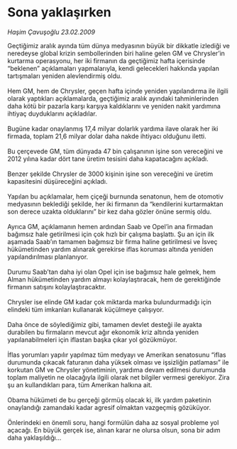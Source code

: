 # Sona yaklaşırken

*Haşim Çavuşoğlu 23.02.2009*

<div class="taraf_structure_2col_1zq">
<div class="margen_n">



 <p>Geçtiğimiz aralık ayında tüm dünya medyasının büyük bir dikkatle izlediği ve neredeyse global krizin sembollerinden biri haline gelen GM ve Chrysler’in kurtarma operasyonu, her iki firmanın da geçtiğimiz hafta içerisinde “beklenen” açıklamaları yapmalarıyla, kendi gelecekleri hakkında yapılan tartışmaları yeniden alevlendirmiş oldu. <br/><br/>Hem GM, hem de Chrysler, geçen hafta içinde yeniden yapılandırma ile ilgili olarak yaptıkları açıklamalarda, geçtiğimiz aralık ayındaki tahminlerinden daha kötü bir pazarla karşı karşıya kaldıklarını ve yeniden nakit yardımına ihtiyaç duyduklarını açıkladılar. <br/><br/>Bugüne kadar onaylanmış 17,4 milyar dolarlık yardıma ilave olarak her iki firmada, toplam 21,6 milyar dolar daha nakde ihtiyacı olduğunu iletti. <br/><br/>Bu çerçevede GM, tüm dünyada 47 bin çalışanının işine son vereceğini ve 2012 yılına kadar dört tane üretim tesisini daha kapatacağını açıkladı. <br/><br/>Benzer şekilde Chrysler de 3000 kişinin işine son vereceğini ve üretim kapasitesini düşüreceğini açıkladı. <br/><br/>Yapılan bu açıklamalar, hem çiçeği burnunda senatonun, hem de otomotiv medyasının beklediği şekilde, her iki firmanın da “kendilerini kurtarmaktan son derece uzakta olduklarını” bir kez daha gözler önüne sermiş oldu. <br/><br/>Ayrıca GM, açıklamanın hemen ardından Saab ve Opel’in ana firmadan bağımsız hale getirilmesi için çok hızlı bir çalışma başlattı. Şu an için ilk aşamada Saab’ın tamamen bağımsız bir firma haline getirilmesi ve İsveç hükümetinden yardım alınarak gerekirse iflas koruması altında yeniden yapılandırılması planlanıyor. <br/><br/>Durumu Saab’tan daha iyi olan Opel için ise bağımsız hale gelmek, hem Alman hükümetinden yardım almayı kolaylaştıracak, hem de gerektiğinde firmanın satışını kolaylaştıracaktır. <br/><br/>Chrysler ise elinde GM kadar çok miktarda marka bulundurmadığı için elindeki tüm imkanları kullanarak küçülmeye çalışıyor. <br/><br/>Daha önce de söylediğimiz gibi, tamamen devlet desteği ile ayakta durabilen bu firmaların mevcut ağır ekonomik kriz altında yeniden yapılanabilmeleri için iflastan başka çıkar yol gözükmüyor. <br/><br/>İflas yorumları yapılır yapılmaz tüm medyayı ve Amerikan senatosunu “iflas durumunda çıkacak faturanın daha yüksek olması ve işsizliğin patlaması” ile korkutan GM ve Chrysler yönetiminin, yardıma devam edilmesi durumunda toplam maliyetin ne olacağıyla ilgili olarak net bilgiler vermesi gerekiyor. Zira şu an kullandıkları para, tüm Amerikan halkına ait. <br/><br/>Obama hükümeti de bu gerçeği görmüş olacak ki, ilk yardım paketinin onaylandığı zamandaki kadar agresif olmaktan vazgeçmiş gözüküyor. <br/><br/>Önlerindeki en önemli soru, hangi formülün daha az sosyal probleme yol açacağı. En büyük gerçek ise, alınan karar ne olursa olsun, sona bir adım daha yaklaşıldığı…</p>
<br/>
<br/>
<br/>



<br/>


<div id="taraf_not">
</div>

</div>


</div>
